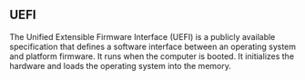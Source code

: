 ## UEFI

The Unified Extensible Firmware Interface (UEFI) is a publicly available specification that defines a software interface between an operating system and platform firmware. It runs when the computer is booted. It initializes the hardware and loads the operating system into the memory.

